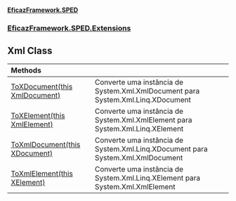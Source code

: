 #### [EficazFramework.SPED](EficazFrameworkSPED.md 'EficazFramework SPED')
### [EficazFramework.SPED.Extensions](EficazFramework.SPED.Extensions.md 'EficazFramework.SPED.Extensions')

## Xml Class

| Methods | |
| :--- | :--- |
| [ToXDocument(this XmlDocument)](EficazFramework.SPED.Extensions/Xml/ToXDocument(thisXmlDocument).md 'EficazFramework.SPED.Extensions.Xml.ToXDocument(this System.Xml.XmlDocument)') | Converte uma instância de System.Xml.XmlDocument para System.Xml.Linq.XDocument |
| [ToXElement(this XmlElement)](EficazFramework.SPED.Extensions/Xml/ToXElement(thisXmlElement).md 'EficazFramework.SPED.Extensions.Xml.ToXElement(this System.Xml.XmlElement)') | Converte uma instância de System.Xml.XmlElement para System.Xml.Linq.XElement |
| [ToXmlDocument(this XDocument)](EficazFramework.SPED.Extensions/Xml/ToXmlDocument(thisXDocument).md 'EficazFramework.SPED.Extensions.Xml.ToXmlDocument(this System.Xml.Linq.XDocument)') | Converte uma instância de System.Xml.Linq.XDocument para System.Xml.XmlDocument |
| [ToXmlElement(this XElement)](EficazFramework.SPED.Extensions/Xml/ToXmlElement(thisXElement).md 'EficazFramework.SPED.Extensions.Xml.ToXmlElement(this System.Xml.Linq.XElement)') | Converte uma instância de System.Xml.Linq.XElement para System.Xml.XmlElement |
